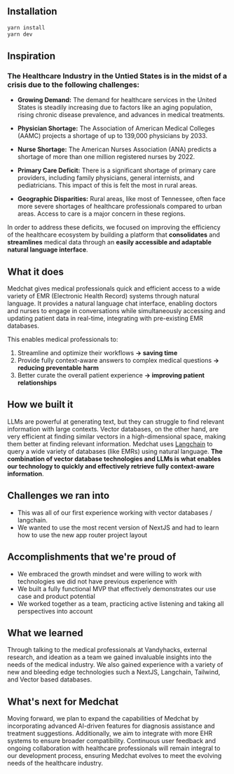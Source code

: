 ## Installation
```bash
yarn install
yarn dev
```

## Inspiration
### The Healthcare Industry in the Untied States is in the midst of a crisis due to the following challenges: 
-  **Growing Demand:** The demand for healthcare services in the United States is steadily increasing due to factors like an aging population, rising chronic disease prevalence, and advances in medical treatments.

- **Physician Shortage:** The Association of American Medical Colleges (AAMC) projects a shortage of up to 139,000 physicians by 2033. 

- **Nurse Shortage:** The American Nurses Association (ANA) predicts a shortage of more than one million registered nurses by 2022.

- **Primary Care Deficit:** There is a significant shortage of primary care providers, including family physicians, general internists, and pediatricians. This impact of this is felt the most in rural areas.

- **Geographic Disparities:** Rural areas, like most of Tennessee, often face more severe shortages of healthcare professionals compared to urban areas. Access to care is a major concern in these regions.

In order to address these deficits, we focused on improving the efficiency of the healthcare ecosystem by building a platform that **consolidates** and **streamlines** medical data through  an **easily accessible and adaptable natural language interface**. 

## What it does
Medchat gives medical professionals quick and efficient access to a wide variety of EMR (Electronic Health Record) systems through natural language. It provides a natural language chat interface, enabling doctors and nurses to engage in conversations while simultaneously accessing and updating patient data in real-time, integrating with pre-existing EMR databases. 

This enables medical professionals to:
1. Streamline and optimize their workflows  **-> saving time**
2. Provide fully context-aware answers to complex medical questions **-> reducing preventable harm**
3. Better curate the overall patient experience **-> improving patient relationships**

## How we built it
LLMs are powerful at generating text, but they can struggle to find relevant information with large contexts. Vector databases, on the other hand, are very efficient at finding similar vectors in a high-dimensional space, making them better at finding relevant information. Medchat uses [Langchain](https://www.langchain.com/) to query a wide variety of databases (like EMRs) using natural language. **The combination of vector database technologies and LLMs is what enables our technology to quickly and effectively retrieve fully context-aware information**. 

## Challenges we ran into
* This was all of our first experience working with vector databases / langchain. 
* We wanted to use the most recent version of NextJS and had to learn how to use the new app router project layout 

## Accomplishments that we're proud of
* We embraced the growth mindset and were willing to work with technologies we did not have previous experience with 
* We built a fully functional MVP that effectively demonstrates our use case and product potential
* We worked together as a team, practicing active listening and taking all perspectives into account 

## What we learned
Through talking to the medical professionals at Vandyhacks, external research, and ideation as a team we gained invaluable insights into the needs of the medical industry. We also gained experience with a variety of new and bleeding edge technologies such a NextJS, Langchain, Tailwind, and Vector based databases. 

## What's next for Medchat
Moving forward, we plan to expand the capabilities of Medchat by incorporating advanced AI-driven features for diagnosis assistance and treatment suggestions. Additionally, we aim to integrate with more EHR systems to ensure broader compatibility. Continuous user feedback and ongoing collaboration with healthcare professionals will remain integral to our development process, ensuring Medchat evolves to meet the evolving needs of the healthcare industry.
